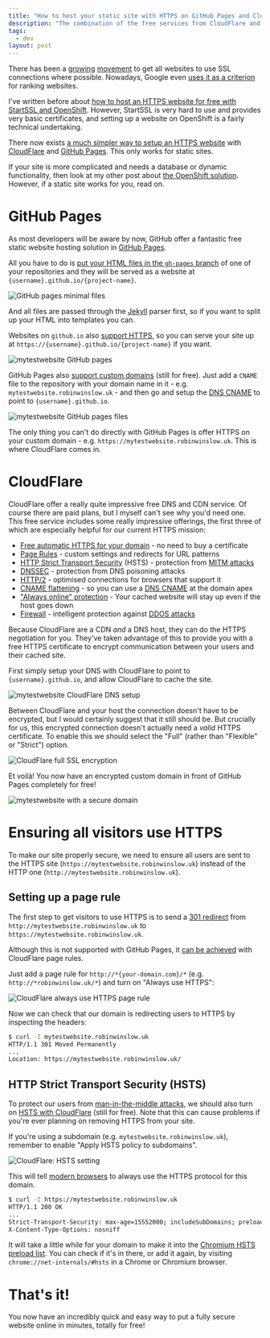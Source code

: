 ```yaml
---
title: "How to host your static site with HTTPS on GitHub Pages and CloudFlare"
description: "The combination of the free services from CloudFlare and Github Pages make it incredibly easy to host a secure website."
tags:
  - dev
layout: post
---
```


There has been a [growing][] [movement][] to get all websites to use SSL
connections where possible. Nowadays, Google even [uses it as a criterion][] for
ranking websites.

I've written before about [how to host an HTTPS website for free with StartSSL
and OpenShift][free-https]. However, StartSSL is very hard to use and provides
very basic certificates, and setting up a website on OpenShift is a fairly technical
undertaking.

There now exists [a much simpler way to setup an HTTPS website][simple-https] with
[CloudFlare][] and [GitHub Pages][]. This only works for static sites.

If your site is more complicated and needs a database or dynamic functionality,
then look at my other post about [the OpenShift solution][free-https]. However,
if a static site works for you, read on.

GitHub Pages
===

As most developers will be aware by now, GitHub offer a fantastic free
static website hosting solution in [GitHub Pages][].

All you have to do is [put your HTML files in the `gh-pages` branch][gh-pages-setup] of one of
your repositories and they will be served as a website at
`{username}.github.io/{project-name}`.

![GitHub pages minimal files](http://i.imgur.com/DBeJSBN.png)

And all files are passed through the
[Jekyll][] parser first, so if you want to split up your HTML into templates
you can.

Websites on `github.io` also [support HTTPS][], so you can serve your site up
at `https://{username}.github.io/{project-name}` if you want.

![mytestwebsite GitHub pages](http://i.imgur.com/2ZvKJEP.png)

GitHub Pages also [support custom domains][] (still for free). Just add a `CNAME`
file to the repository with your domain name in it - e.g.
`mytestwebsite.robinwinslow.uk` - and then go and setup the [DNS CNAME][]
to point to `{username}.github.io`.

![mytestwebsite GitHub pages files](http://i.imgur.com/7EF2uwyg.png)

The only thing you can't do directly with GitHub Pages is offer HTTPS
on your custom domain - e.g. `https://mytestwebsite.robinwinslow.uk`. This is where
CloudFlare comes in.

CloudFlare
===

CloudFlare offer a really quite impressive free DNS and CDN service. Of course
there are paid plans, but I myself can't see why you'd need one. This free
service includes some really impressive offerings, the first three of which
are especially helpful for our current HTTPS mission:

- [Free automatic HTTPS for your domain][] - no need to buy a certificate
- [Page Rules][cloudflare-rules] - custom settings and redirects for URL patterns
- [HTTP Strict Transport Security][cloudflare-hsts] (HSTS) - protection from [MITM attacks][mitm]
- [DNSSEC][cloudflare-dnssec] - protection from DNS poisoning attacks
- [HTTP/2][cloudflare-http2] - optimised connections for browsers that support it
- [CNAME flattening][cloudflare-alias] - so you can use a [DNS CNAME][] at the domain apex
- ["Always online" protection][] - Your cached website will stay up even if the host goes down
- [Firewall][cloudflare-firewall] - intelligent protection against [DDOS attacks][]

Because CloudFlare are a CDN *and* a DNS host, they can do the HTTPS negotiation
for you. They've taken advantage of this to provide you with a free HTTPS
certificate to encrypt communication between your users and their cached site.

First simply setup your DNS with CloudFlare to point to `{username}.github.io`,
and allow CloudFlare to cache the site.

![mytestwebsite CloudFlare DNS setup](http://i.imgur.com/VxPqzgFg.png)


Between CloudFlare and your host the connection doesn't have to be encrypted,
but I would certainly suggest that it still should be. But crucially for us,
this encrypted connection doesn't actually need a *valid* HTTPS certificate. To
enable this we should select the "Full" (rather than "Flexible" or "Strict")
option.

![CloudFlare full SSL encryption](http://i.imgur.com/olf2JH2g.png)

Et voilà! You now have an encrypted custom domain in front of
GitHub Pages completely for free!

![mytestwebsite with a secure domain](http://i.imgur.com/eBgFJqp.png)

Ensuring all visitors use HTTPS
===

To make our site properly secure, we need to ensure all users are sent
to the HTTPS site (`https://mytestwebsite.robinwinslow.uk`) instead of the HTTP
one (`http://mytestwebsite.robinwinslow.uk`).

Setting up a page rule
---

The first step to get visitors to use HTTPS is to send a [301 redirect][]
from `http://mytestwebsite.robinwinslow.uk` to `https://mytestwebsite.robinwinslow.uk`.

Although this is not supported with GitHub Pages, it [can be achieved][] with
CloudFlare page rules.

Just add a page rule for `http://*{your-domain.com}/*` (e.g. `http://*robinwinslow.uk/*`)
and turn on "Always use HTTPS":

![CloudFlare always use HTTPS page rule](http://i.imgur.com/1l6tyIAg.png)

Now we can check that our domain is redirecting users to HTTPS
by inspecting the headers:

``` bash
$ curl -I mytestwebsite.robinwinslow.uk
HTTP/1.1 301 Moved Permanently
...
Location: https://mytestwebsite.robinwinslow.uk/
```

HTTP Strict Transport Security (HSTS)
---

To protect our users from [man-in-the-middle attacks][mitm], we should also
turn on [HSTS with CloudFlare][] (still for free). Note that this can cause
problems if you're ever planning on removing HTTPS from your site.

If you're using a subdomain (e.g. `mytestwebsite.robinwinslow.uk`),
remember to enable "Apply HSTS policy to subdomains".

![CloudFlare: HSTS setting](http://i.imgur.com/tYam5yng.png)

This will tell [modern browsers][] to always use the HTTPS protocol for this domain.

``` bash
$ curl -I https://mytestwebsite.robinwinslow.uk
HTTP/1.1 200 OK
...
Strict-Transport-Security: max-age=15552000; includeSubDomains; preload
X-Content-Type-Options: nosniff
```

It will take a little while for your domain to make it into the
[Chromium HSTS preload list][]. You can check if it's in there, or add it
again, by visiting `chrome://net-internals/#hsts` in a Chrome or Chromium
browser.

That's it!
===

You now have an incredibly quick and easy way to put a fully secure website
online in minutes, totally for free!

[HSTS with CloudFlare]: https://blog.cloudflare.com/enforce-web-policy-with-hypertext-strict-transport-security-hsts/ "CloudFlare blog: Enforce Web Policy with HTTP Strict Transport Security (HSTS)"
[free-https]: /2014/08/26/host-your-site-with-https-for-free/ "Robin Winslow: Host your site with HTTPS for free"
[CloudFlare]: https://www.cloudflare.com/ "CloudFlare is a free global CDN and DNS provider that can speed up and protect any site online"
[Github Pages]: https://pages.github.com/ "Github Pages: Websites for you and your projects"
[simple-https]: https://sheharyar.me/blog/free-ssl-for-github-pages-with-custom-domains/ "Sheharyar Naseer: Set Up SSL on Github Pages With Custom Domains for Free"
[Jekyll]: https://jekyllrb.com/ "Jekyll: Transform your plain text into static websites and blogs."
[support HTTPS]: https://konklone.com/post/github-pages-now-sorta-supports-https-so-use-it "Eric Mill: GitHub Pages Now (Sorta) Supports HTTPS, So Use It"
[support custom domains]: https://help.github.com/articles/setting-up-a-custom-domain-with-github-pages/ "GitHub help: Setting up a custom domain with GitHub Pages"
[DNS CNAME]: https://en.wikipedia.org/wiki/CNAME_record "Wikipedia: CNAME record"
[gh-pages-setup]: https://help.github.com/articles/creating-project-pages-manually/ "GitHub help: Creating Project Pages manually"
[301 redirect]: https://moz.com/learn/seo/redirection "MOZ: Redirection"
[HSTS]: https://en.wikipedia.org/wiki/HTTP_Strict_Transport_Security "Wikipedia: HTTP Strict Transport Security"
[is in fact superior]: https://www.eff.org/deeplinks/2014/02/websites-hsts "EFF: Websites Must Use HSTS in Order to Be Secure"
[modern browsers]: http://caniuse.com/#feat=stricttransportsecurity "Can I use... Strict Transport Security"
[ghp-https]: https://konklone.com/post/github-pages-now-sorta-supports-https-so-use-it#telling-search-engines "Eric Mill: GitHub Pages Now (Sorta) Supports HTTPS, So Use It - Telling search engines"
[growing]: https://www.chapterthree.com/blog/why-your-site-should-be-using-https "Why your site should be using HTTPS"
[movement]: https://www.youtube.com/watch?v=cBhZ6S0PFCY "Google I/O 2014 - HTTPS Everywhere"
[uses it as a criterion]: https://googlewebmastercentral.blogspot.co.uk/2014/08/https-as-ranking-signal.html "Google Webmaster Central Blog: HTTPS as a ranking signal"
[Free automatic HTTPS for your domain]: https://blog.cloudflare.com/introducing-universal-ssl/ "CloudFlare: Introducing Universal SSL"
["Always online" protection]: https://www.cloudflare.com/always-online/ "CloudFlare: Always Online™"
[cloudflare-hsts]: https://blog.cloudflare.com/enforce-web-policy-with-hypertext-strict-transport-security-hsts/ "CloudFlare: Enforce Web Policy with HTTP Strict Transport Security (HSTS)"
[cloudflare-dnssec]: https://www.cloudflare.com/dnssec/universal-dnssec/ "CloudFlare Universal DNSSEC"
[cloudflare-alias]: https://blog.cloudflare.com/introducing-cname-flattening-rfc-compliant-cnames-at-a-domains-root/ "CloudFlare: Introducing CNAME Flattening: RFC-Compliant CNAMEs at a Domain's Root"
[cloudflare-firewall]: https://www.cloudflare.com/features-security/ "CloudFlare: Security"
[cloudflare-rules]: https://support.cloudflare.com/hc/en-us/articles/200168306-Is-there-a-tutorial-for-Page-Rules- "CloudFlare support: Is there a tutorial for Page Rules?"
[can be achieved]: https://support.cloudflare.com/hc/en-us/articles/200170536-How-do-I-redirect-all-visitors-to-HTTPS-SSL- "CloudFlare support: How do I redirect all visitors to HTTPS/SSL?"
[mitm]: https://en.wikipedia.org/wiki/Man-in-the-middle_attack "Wikipedia: Man-in-the-middle attack"
[Chromium HSTS preload list]: https://hstspreload.appspot.com/ "Chromium HSTS preload list"
[cloudflare-http2]: https://www.cloudflare.com/http2/ "CloudFlare HTTP/2"
[DDOS attacks]: https://en.wikipedia.org/wiki/Denial-of-service_attack "Wikipedia: Denial-of-service attack"
[cloudflare-plans]: https://www.cloudflare.com/plans/ "CloudFlare: Plans"
